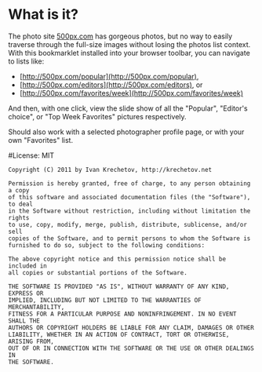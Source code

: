 # What is it?

The photo site [500px.com](http://500px.com) has gorgeous photos, but no way to easily traverse
through the full-size images without losing the photos list context. With this bookmarklet installed
into your browser toolbar, you can navigate to lists like:

* [http://500px.com/popular](http://500px.com/popular),
* [http://500px.com/editors](http://500px.com/editors), or
* [http://500px.com/favorites/week](http://500px.com/favorites/week)

And then, with one click, view the slide show of all the "Popular", "Editor's choice", or "Top Week
Favorites" pictures respectively.

Should also work with a selected photographer profile page, or with your own "Favorites" list.

#License: MIT

    Copyright (C) 2011 by Ivan Krechetov, http://krechetov.net

    Permission is hereby granted, free of charge, to any person obtaining a copy
    of this software and associated documentation files (the "Software"), to deal
    in the Software without restriction, including without limitation the rights
    to use, copy, modify, merge, publish, distribute, sublicense, and/or sell
    copies of the Software, and to permit persons to whom the Software is
    furnished to do so, subject to the following conditions:

    The above copyright notice and this permission notice shall be included in
    all copies or substantial portions of the Software.

    THE SOFTWARE IS PROVIDED "AS IS", WITHOUT WARRANTY OF ANY KIND, EXPRESS OR
    IMPLIED, INCLUDING BUT NOT LIMITED TO THE WARRANTIES OF MERCHANTABILITY,
    FITNESS FOR A PARTICULAR PURPOSE AND NONINFRINGEMENT. IN NO EVENT SHALL THE
    AUTHORS OR COPYRIGHT HOLDERS BE LIABLE FOR ANY CLAIM, DAMAGES OR OTHER
    LIABILITY, WHETHER IN AN ACTION OF CONTRACT, TORT OR OTHERWISE, ARISING FROM,
    OUT OF OR IN CONNECTION WITH THE SOFTWARE OR THE USE OR OTHER DEALINGS IN
    THE SOFTWARE.